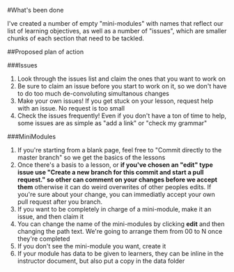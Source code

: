 #What's been done

I've created a number of empty "mini-modules" with names that reflect our list of learning objectives, as well as a number of "issues", which are smaller chunks of each section that need to be tackled. 

##Proposed plan of action

###Issues
  1. Look through the issues list and claim the ones that you want to work on
  2. Be sure to claim an issue before you start to work on it, so we don't have to do too much de-convoluting simultanous changes
  3. Make your own issues! If you get stuck on your lesson, request help with an issue. No request is too small
  4. Check the issues frequently! Even if you don't have a ton of time to help, some issues are as simple as "add a link" or "check my grammar"

###MiniModules
  1. If you're starting from a blank page, feel free to "Commit directly to the master branch" so we get the basics of the lessons
  2. Once there's a basis to a lesson, or **if you've chosen an "edit" type issue use "Create a new branch for this commit and start a pull request." so other can comment on your changes before we accept them** otherwise it can do weird overwrites of other peoples edits. If you're sure about your change, you can immediatly accept your own pull request after you branch.
  3. If you want to be completely in charge of a mini-module, make it an issue, and then claim it
  4. You can change the name of the mini-modules by clicking **edit** and then changing the path text. We're going to arrange them from 00 to N once they're completed
  5. If you don't see the mini-module you want, create it
  6. If your module has data to be given to learners, they can be inline in the instructor document, but also put a copy in the data folder
